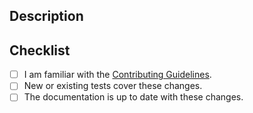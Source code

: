 ## Description
<!-- Provide a standalone description of changes in this PR. -->
<!-- Reference any issues closed by this PR with "closes #1234". -->
<!-- Note: The pull request title will be included in the CHANGELOG. -->

## Checklist
- [ ] I am familiar with the [Contributing Guidelines](https://github.com/NVIDIA/nv-ingest/blob/main/CONTRIBUTING.md).
- [ ] New or existing tests cover these changes.
- [ ] The documentation is up to date with these changes.

